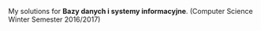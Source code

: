 My solutions for  __Bazy danych i systemy informacyjne__. (Computer Science Winter Semester 2016/2017)
